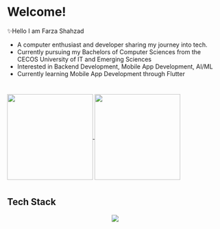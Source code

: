 # Welcome!
✨Hello I am Farza Shahzad
- A computer enthusiast and developer sharing my journey into tech.
- Currently pursuing my Bachelors of Computer Sciences from the CECOS University of IT and Emerging Sciences
- Interested in Backend Development, Mobile App Development, AI/ML
- Currently learning Mobile App Development through Flutter
#

<a href="https://github.com/anuraghazra/github-readme-stats">
  <img height=200 align="center" src="https://github-readme-stats.vercel.app/api?username=farzask&theme=tokyonight" />
</a>
<a href="https://github.com/anuraghazra/convoychat">
  <img height=200 align="center" src="https://github-readme-stats.vercel.app/api/top-langs?username=farzask&theme=tokyonight&layout=compact&langs_count=8&card_width=320" />
</a>

#
## Tech Stack
<p align="center">
  <a href="https://skillicons.dev">
    <img src="https://skillicons.dev/icons?i=c,cpp,python,dart,flutter,figma,html,css" />
  </a>
</p>
